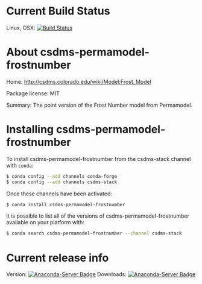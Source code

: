# Current Build Status

Linux, OSX: [![Build Status](https://travis-ci.org/csdms-stack/permamodel-frostnumber-csdms-recipe.svg?branch=master)](https://travis-ci.org/csdms-stack/permamodel-frostnumber-csdms-recipe)

# About csdms-permamodel-frostnumber

Home: http://csdms.colorado.edu/wiki/Model:Frost_Model

Package license: MIT

Summary: The point version of the Frost Number model from Permamodel.

# Installing csdms-permamodel-frostnumber

To install csdms-permamodel-frostnumber from the csdms-stack channel with `conda`:

```bash
$ conda config --add channels conda-forge
$ conda config --add channels csdms-stack
```

Once these channels have been activated:

```bash
$ conda install csdms-permamodel-frostnumber
```

It is possible to list all of the versions of csdms-permamodel-frostnumber available on your
platform with:

```bash
$ conda search csdms-permamodel-frostnumber --channel csdms-stack
```

# Current release info

Version: [![Anaconda-Server Badge](https://anaconda.org/csdms-stack/csdms-permamodel-frostnumber/badges/version.svg)](https://anaconda.org/csdms-stack/csdms-permamodel-frostnumber)
Downloads: [![Anaconda-Server Badge](https://anaconda.org/csdms-stack/csdms-permamodel-frostnumber/badges/downloads.svg)](https://anaconda.org/csdms-stack/csdms-permamodel-frostnumber)
